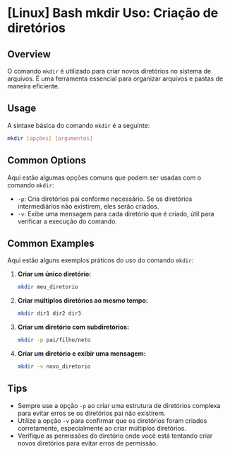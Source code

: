 # [Linux] Bash mkdir Uso: Criação de diretórios

## Overview
O comando `mkdir` é utilizado para criar novos diretórios no sistema de arquivos. É uma ferramenta essencial para organizar arquivos e pastas de maneira eficiente.

## Usage
A sintaxe básica do comando `mkdir` é a seguinte:

```bash
mkdir [opções] [argumentos]
```

## Common Options
Aqui estão algumas opções comuns que podem ser usadas com o comando `mkdir`:

- `-p`: Cria diretórios pai conforme necessário. Se os diretórios intermediários não existirem, eles serão criados.
- `-v`: Exibe uma mensagem para cada diretório que é criado, útil para verificar a execução do comando.

## Common Examples
Aqui estão alguns exemplos práticos do uso do comando `mkdir`:

1. **Criar um único diretório:**
   ```bash
   mkdir meu_diretorio
   ```

2. **Criar múltiplos diretórios ao mesmo tempo:**
   ```bash
   mkdir dir1 dir2 dir3
   ```

3. **Criar um diretório com subdiretórios:**
   ```bash
   mkdir -p pai/filho/neto
   ```

4. **Criar um diretório e exibir uma mensagem:**
   ```bash
   mkdir -v novo_diretorio
   ```

## Tips
- Sempre use a opção `-p` ao criar uma estrutura de diretórios complexa para evitar erros se os diretórios pai não existirem.
- Utilize a opção `-v` para confirmar que os diretórios foram criados corretamente, especialmente ao criar múltiplos diretórios.
- Verifique as permissões do diretório onde você está tentando criar novos diretórios para evitar erros de permissão.